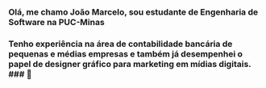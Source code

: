 ### Olá, me chamo João Marcelo,  sou estudante de Engenharia de Software na PUC-Minas
### Tenho experiência na área de contabilidade bancária de pequenas e médias empresas e também já desempenhei o papel de designer gráfico para marketing em mídias digitais. ### 👋

<!--
**joaomarcelocpa/joaomarcelocpa** is a ✨ _special_ ✨ repository because its `README.md` (this file) appears on your GitHub profile.

Here are some ideas to get you started:

- 🔭 I’m currently working on ...
- 🌱 I’m currently learning ...
- 👯 I’m looking to collaborate on ...
- 🤔 I’m looking for help with ...
- 💬 Ask me about ...
- 📫 How to reach me: ...
- 😄 Pronouns: ...
- ⚡ Fun fact: ...
-->
